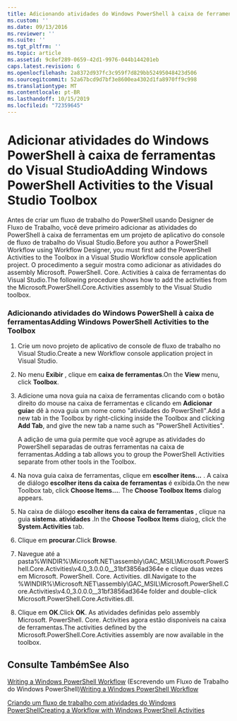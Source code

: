 ```yaml
---
title: Adicionando atividades do Windows PowerShell à caixa de ferramentas do Visual Studio | Microsoft Docs
ms.custom: ''
ms.date: 09/13/2016
ms.reviewer: ''
ms.suite: ''
ms.tgt_pltfrm: ''
ms.topic: article
ms.assetid: 9c8ef289-0659-42d1-9976-044b144201eb
caps.latest.revision: 6
ms.openlocfilehash: 2a8372d937fc3c959f7d829bb52495048423d506
ms.sourcegitcommit: 52a67bcd9d7bf3e8600ea4302d1fa8970ff9c998
ms.translationtype: MT
ms.contentlocale: pt-BR
ms.lasthandoff: 10/15/2019
ms.locfileid: "72359645"
---
```

# <a name="adding-windows-powershell-activities-to-the-visual-studio-toolbox"></a><span data-ttu-id="7d786-102">Adicionar atividades do Windows PowerShell à caixa de ferramentas do Visual Studio</span><span class="sxs-lookup"><span data-stu-id="7d786-102">Adding Windows PowerShell Activities to the Visual Studio Toolbox</span></span>

<span data-ttu-id="7d786-103">Antes de criar um fluxo de trabalho do PowerShell usando Designer de Fluxo de Trabalho, você deve primeiro adicionar as atividades do PowerShell à caixa de ferramentas em um projeto de aplicativo do console de fluxo de trabalho do Visual Studio.</span><span class="sxs-lookup"><span data-stu-id="7d786-103">Before you author a PowerShell Workflow using Workflow Designer, you must first add the PowerShell Activities to the Toolbox in a Visual Studio Workflow console application project.</span></span> <span data-ttu-id="7d786-104">O procedimento a seguir mostra como adicionar as atividades do assembly Microsoft. PowerShell. Core. Activities à caixa de ferramentas do Visual Studio.</span><span class="sxs-lookup"><span data-stu-id="7d786-104">The following procedure shows how to add the activities from the Microsoft.PowerShell.Core.Activities assembly to the Visual Studio toolbox.</span></span>

### <a name="adding-windows-powershell-activities-to-the-toolbox"></a><span data-ttu-id="7d786-105">Adicionando atividades do Windows PowerShell à caixa de ferramentas</span><span class="sxs-lookup"><span data-stu-id="7d786-105">Adding Windows PowerShell Activities to the Toolbox</span></span>

1. <span data-ttu-id="7d786-106">Crie um novo projeto de aplicativo de console de fluxo de trabalho no Visual Studio.</span><span class="sxs-lookup"><span data-stu-id="7d786-106">Create a new Workflow console application project in Visual Studio.</span></span>

2. <span data-ttu-id="7d786-107">No menu **Exibir** , clique em **caixa de ferramentas**.</span><span class="sxs-lookup"><span data-stu-id="7d786-107">On the **View** menu, click **Toolbox**.</span></span>

3. <span data-ttu-id="7d786-108">Adicione uma nova guia na caixa de ferramentas clicando com o botão direito do mouse na caixa de ferramentas e clicando em **Adicionar guia**e dê à nova guia um nome como "atividades do PowerShell".</span><span class="sxs-lookup"><span data-stu-id="7d786-108">Add a new tab in the Toolbox by right-clicking inside the Toolbox and clicking **Add Tab**, and give the new tab a name such as "PowerShell Activities".</span></span>

   <span data-ttu-id="7d786-109">A adição de uma guia permite que você agrupe as atividades do PowerShell separadas de outras ferramentas na caixa de ferramentas.</span><span class="sxs-lookup"><span data-stu-id="7d786-109">Adding a tab allows you to group the PowerShell Activities separate from other tools in the Toolbox.</span></span>

4. <span data-ttu-id="7d786-110">Na nova guia caixa de ferramentas, clique em **escolher itens...** . A caixa de diálogo **escolher itens da caixa de ferramentas** é exibida.</span><span class="sxs-lookup"><span data-stu-id="7d786-110">On the new Toolbox tab, click **Choose Items...**. The **Choose Toolbox Items** dialog appears.</span></span>

5. <span data-ttu-id="7d786-111">Na caixa de diálogo **escolher itens da caixa de ferramentas** , clique na guia **sistema. atividades** .</span><span class="sxs-lookup"><span data-stu-id="7d786-111">In the **Choose Toolbox Items** dialog, click the **System.Activities** tab.</span></span>

6. <span data-ttu-id="7d786-112">Clique em **procurar**.</span><span class="sxs-lookup"><span data-stu-id="7d786-112">Click **Browse**.</span></span>

7. <span data-ttu-id="7d786-113">Navegue até a pasta%WINDIR%\Microsoft.NET\assembly\GAC_MSIL\Microsoft.PowerShell.Core.Activities\v4.0_3.0.0.0__31bf3856ad364e e clique duas vezes em Microsoft. PowerShell. Core. Activities. dll.</span><span class="sxs-lookup"><span data-stu-id="7d786-113">Navigate to the %WINDIR%\Microsoft.NET\assembly\GAC_MSIL\Microsoft.PowerShell.Core.Activities\v4.0_3.0.0.0__31bf3856ad364e folder and double-click Microsoft.PowerShell.Core.Activities.dll.</span></span>

8. <span data-ttu-id="7d786-114">Clique em **OK**.</span><span class="sxs-lookup"><span data-stu-id="7d786-114">Click **OK**.</span></span> <span data-ttu-id="7d786-115">As atividades definidas pelo assembly Microsoft. PowerShell. Core. Activities agora estão disponíveis na caixa de ferramentas.</span><span class="sxs-lookup"><span data-stu-id="7d786-115">The activities defined by the Microsoft.PowerShell.Core.Activities assembly are now available in the toolbox.</span></span>

## <a name="see-also"></a><span data-ttu-id="7d786-116">Consulte Também</span><span class="sxs-lookup"><span data-stu-id="7d786-116">See Also</span></span>

<span data-ttu-id="7d786-117">[Writing a Windows PowerShell Workflow](./writing-a-windows-powershell-workflow.md) (Escrevendo um Fluxo de Trabalho do Windows PowerShell)</span><span class="sxs-lookup"><span data-stu-id="7d786-117">[Writing a Windows PowerShell Workflow](./writing-a-windows-powershell-workflow.md)</span></span>

[<span data-ttu-id="7d786-118">Criando um fluxo de trabalho com atividades do Windows PowerShell</span><span class="sxs-lookup"><span data-stu-id="7d786-118">Creating a Workflow with Windows PowerShell Activities</span></span>](./creating-a-workflow-with-windows-powershell-activities.md)